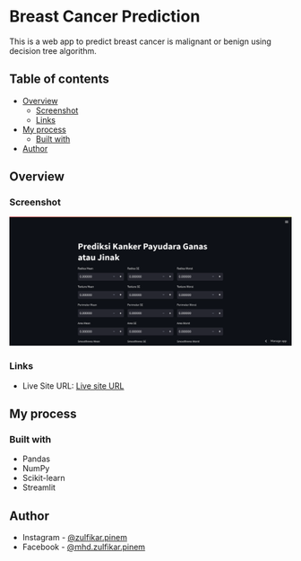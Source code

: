 # Breast Cancer Prediction

This is a web app to predict breast cancer is malignant or benign using decision tree algorithm.

## Table of contents

- [Overview](#overview)
  - [Screenshot](#screenshot)
  - [Links](#links)
- [My process](#my-process)
  - [Built with](#built-with)
- [Author](#author)

## Overview

### Screenshot

![](./screenshot.png)

### Links

- Live Site URL: [Live site URL](https://ijuldev-breast-cancer-prediction-stream-breast-cancer-s7av0s.streamlit.app/)

## My process

### Built with

- Pandas
- NumPy
- Scikit-learn
- Streamlit

## Author

- Instagram - [@zulfikar.pinem](https://www.instagram.com/zulfikar.pinem)
- Facebook - [@mhd.zulfikar.pinem](https://www.facebook.com/mhd.zulfikar.pinem)
